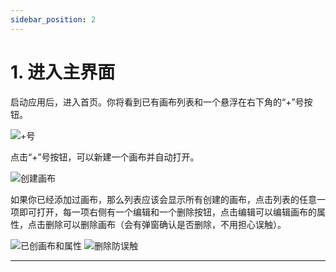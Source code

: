 ```yaml
---
sidebar_position: 2
---
```


# 1. 进入主界面

启动应用后，进入首页。你将看到已有画布列表和一个悬浮在右下角的“+”号按钮。

![+号](tutorial-extras/img/+号.jpg)

点击“+”号按钮，可以新建一个画布并自动打开。

![创建画布](tutorial-extras/img/创建画布.jpg)

如果你已经添加过画布，那么列表应该会显示所有创建的画布，点击列表的任意一项即可打开，每一项右侧有一个编辑和一个删除按钮，点击编辑可以编辑画布的属性，点击删除可以删除画布（会有弹窗确认是否删除，不用担心误触）。

![已创画布和属性](tutorial-extras/img/已创画布.jpg)
![删除防误触](tutorial-extras/img/删除防误触.jpg)


---
